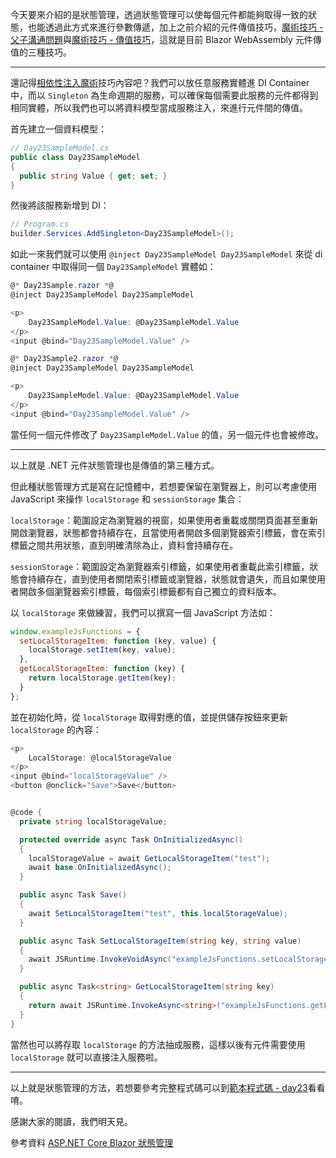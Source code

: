 今天要來介紹的是狀態管理，透過狀態管理可以使每個元件都能夠取得一致的狀態，也能透過此方式來進行參數傳遞，加上之前介紹的元件傳值技巧，[魔術技巧 - 父子溝通問題]與[魔術技巧 - 傳值技巧]，這就是目前 Blazor WebAssembly 元件傳值的三種技巧。

---

還記得[相依性注入魔術]技巧內容吧？我們可以放任意服務實體進 DI Container 中，而以 `Singleton` 為生命週期的服務，可以確保每個需要此服務的元件都得到相同實體，所以我們也可以將資料模型當成服務注入，來進行元件間的傳值。

首先建立一個資料模型：

```csharp
// Day23SampleModel.cs
public class Day23SampleModel
{
  public string Value { get; set; }
}
```

然後將該服務新增到 DI：

```csharp
// Program.cs
builder.Services.AddSingleton<Day23SampleModel>();
```

如此一來我們就可以使用 `@inject Day23SampleModel Day23SampleModel` 來從 di container 中取得同一個 `Day23SampleModel` 實體如：

```csharp
@* Day23Sample.razor *@
@inject Day23SampleModel Day23SampleModel

<p>
    Day23SampleModel.Value: @Day23SampleModel.Value
</p>
<input @bind="Day23SampleModel.Value" />
```

```csharp
@* Day23Sample2.razor *@
@inject Day23SampleModel Day23SampleModel

<p>
    Day23SampleModel.Value: @Day23SampleModel.Value
</p>
<input @bind="Day23SampleModel.Value" />
```

當任何一個元件修改了 `Day23SampleModel.Value` 的值，另一個元件也會被修改。

---

以上就是 .NET 元件狀態管理也是傳值的第三種方式。

但此種狀態管理方式是寫在記憶體中，若想要保留在瀏覽器上，則可以考慮使用 JavaScript 來操作 `localStorage` 和 `sessionStorage` 集合：

`localStorage`：範圍設定為瀏覽器的視窗，如果使用者重載或關閉頁面甚至重新開啟瀏覽器，狀態都會持續存在，且當使用者開啟多個瀏覽器索引標籤，會在索引標籤之間共用狀態，直到明確清除為止，資料會持續存在。

`sessionStorage`：範圍設定為瀏覽器索引標籤，如果使用者重載此索引標籤，狀態會持續存在，直到使用者關閉索引標籤或瀏覽器，狀態就會遺失，而且如果使用者開啟多個瀏覽器索引標籤，每個索引標籤都有自己獨立的資料版本。

以 `localStorage` 來做練習，我們可以撰寫一個 JavaScript 方法如：

```js
window.exampleJsFunctions = {
  setLocalStorageItem: function (key, value) {
    localStorage.setItem(key, value);
  },
  getLocalStorageItem: function (key) {
    return localStorage.getItem(key);
  }
};
```

並在初始化時，從 `localStorage` 取得對應的值，並提供儲存按鈕來更新 `localStorage` 的內容：

```csharp
<p>
    LocalStorage: @localStorageValue
</p>
<input @bind="localStorageValue" />
<button @onclick="Save">Save</button>


@code {
  private string localStorageValue;

  protected override async Task OnInitializedAsync()
  {
    localStorageValue = await GetLocalStorageItem("test");
    await base.OnInitializedAsync();
  }

  public async Task Save()
  {
    await SetLocalStorageItem("test", this.localStorageValue);
  }

  public async Task SetLocalStorageItem(string key, string value)
  {
    await JSRuntime.InvokeVoidAsync("exampleJsFunctions.setLocalStorageItem", key, value);
  }

  public async Task<string> GetLocalStorageItem(string key)
  {
    return await JSRuntime.InvokeAsync<string>("exampleJsFunctions.getLocalStorageItem", key);
  }
}
```

當然也可以將存取 `localStorage` 的方法抽成服務，這樣以後有元件需要使用 `localStorage` 就可以直接注入服務啦。

---

以上就是狀態管理的方法，若想要參考完整程式碼可以到[範本程式碼 - day23]看看唷。

感謝大家的閱讀，我們明天見。

參考資料
[ASP.NET Core Blazor 狀態管理]

[ASP.NET Core Blazor 狀態管理]: https://docs.microsoft.com/zh-tw/aspnet/core/blazor/state-management?view=aspnetcore-3.1&pivots=webassembly
[相依性注入魔術]: https://ithelp.ithome.com.tw/articles/10249555
[魔術技巧 - 父子溝通問題]: https://ithelp.ithome.com.tw/articles/10246549
[魔術技巧 - 傳值技巧]: https://ithelp.ithome.com.tw/articles/10247260
[範本程式碼 - day23]: https://github.com/MMiooiMM/learn-blazor-in-30-days-sample/commit/e70eb7e98205c21c2c252423708e5789e1b88b73